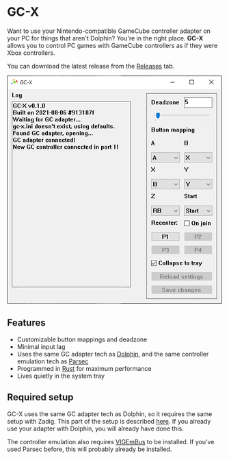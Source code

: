 # GC-X
Want to use your Nintendo-compatible GameCube controller adapter on your PC for things that aren't Dolphin?
You're in the right place.
**GC-X** allows you to control PC games with GameCube controllers as if they were Xbox controllers.

You can download the latest release from the [Releases](https://github.com/LagMeester4000/gc-x/releases/tag/v0.1.1) tab.

![](./assets/screenshot.png)

## Features
* Customizable button mappings and deadzone
* Minimal input lag
* Uses the same GC adapter tech as [Dolphin](https://dolphin-emu.org/), and the same controller emulation tech as [Parsec](https://parsec.app/)
* Programmed in [Rust](https://www.rust-lang.org/) for maximum performance
* Lives quietly in the system tray

## Required setup
GC-X uses the same GC adapter tech as Dolphin, so it requires the same setup with Zadig.
This part of the setup is described [here](https://dolphin-emu.org/docs/guides/how-use-official-gc-controller-adapter-wii-u/#Using_Zadig).
If you already use your adapter with Dolphin, you will already have done this.

The controller emulation also requires [VIGEmBus](https://github.com/ViGEm/ViGEmBus/releases) to be installed.
If you've used Parsec before, this will probably already be installed.
